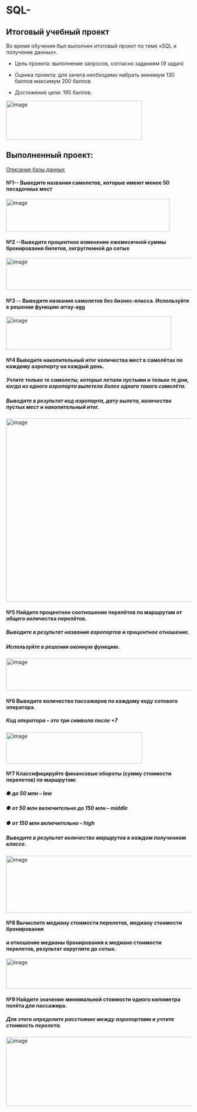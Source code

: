 # SQL-
## Итоговый учебный проект 

Во время обучения был выполнен итоговый проект по теме «SQL и получение данных».

- Цель проекта: выполнение запросов, согласно заданиям (9 задач)

- Оценка проекта: для зачета необходимо набрать минимум 130 баллов максимум 200 баллов

- Достижение цели: 195 баллов.

<img width="370" height="107" alt="image" src="https://github.com/user-attachments/assets/9c4968a4-d355-4e77-8c06-d6545d499830" />


## Выполненный проект:  

[Описание базы данных](https://edu.postgrespro.ru/bookings.pdf)


#### №1-- Выведите названия самолетов, которые имеют менее 50 посадочных мест

<img width="446" height="89" alt="image" src="https://github.com/user-attachments/assets/534aae60-2a9e-4d3d-ac21-025c9089f11f" />


#### №2 --Выведите процентное изменение ежемесячной суммы бронирования билетов, окгругленной до сотых

<img width="649" height="88" alt="image" src="https://github.com/user-attachments/assets/b8ed2fb4-53f4-4725-a4f7-984e7be46af3" />


#### №3 -- Выведите названия самолетов без бизнес-класса. Используйте в решении функцию  array-agg

<img width="450" height="90" alt="image" src="https://github.com/user-attachments/assets/65141a4b-af97-4ce5-be99-2eab8bcbba79" />


#### №4 Выведите накопительный итог количества мест в самолётах по каждому аэропорту на каждый день. 
##### _Учтите только те самолеты, которые летали пустыми и только те дни, когда из одного аэропорта вылетело более одного такого самолёта._
##### _Выведите в результат код аэропорта, дату вылета, количество пустых мест и накопительный итог._
 
<img width="700" height="500" alt="image" src="https://github.com/user-attachments/assets/94211dac-7840-4991-a898-d19a319e365b" />

#### №5 Найдите процентное соотношение перелётов по маршрутам от общего количества перелётов. 
##### _Выведите в результат названия аэропортов и процентное отношение._
##### _Используйте в решении оконную функцию._

<img width="656" height="88" alt="image" src="https://github.com/user-attachments/assets/8ab2c6d1-63e7-4125-bcb6-8eb0d38b0e2d" />

#### №6 Выведите количество пассажиров по каждому коду сотового оператора. 
##### _Код оператора – это три символа после +7_


<img width="371" height="85" alt="image" src="https://github.com/user-attachments/assets/636794b0-e0be-43cb-bf7a-b9ea55861ca7" />


#### №7 Классифицируйте финансовые обороты (сумму стоимости перелетов) по маршрутам:
##### _●	до 50 млн – low_
##### _●	от 50 млн включительно до 150 млн – middle_
##### _●	от 150 млн включительно – high_
##### _Выведите в результат количество маршрутов в каждом полученном классе._

<img width="512" height="155" alt="image" src="https://github.com/user-attachments/assets/b1b3cd6c-04d9-4e60-b8f9-61fe4316fc16" />


#### №8 Вычислите медиану стоимости перелетов, медиану стоимости бронирования 
#### и отношение медианы бронирования к медиане стоимости перелетов, результат округлите до сотых.

<img width="707" height="83" alt="image" src="https://github.com/user-attachments/assets/1ffddb9b-4590-4bd5-a5e7-0dffa5696877" />

#### №9 Найдите значение минимальной стоимости одного километра полёта для пассажира.
##### _Для этого определите расстояние между аэропортами и учтите стоимость перелета._


<img width="638" height="189" alt="image" src="https://github.com/user-attachments/assets/98fe4427-52a2-4f88-961a-00093e8a0ed0" />


  
